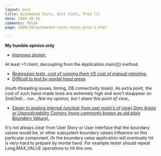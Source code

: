 ```yaml
---
layout: post
title: Automated Tests, Unit tests, Pros (1)
date: 2009-10-16
comments: false
page: 2009/10/automated-tests-xunit-pros-1.html

---
```


<div><b>My humble opinion only</b></div><ul><li><u><i>Improves design.</i></u></li></ul><i><span class="Apple-style-span" style="font-style: normal; "> At least +1 client, decoupling from the Application.main([]) method.</span></i><br /><ul><li><u><i>Regression tests, cost of running them VS cost of manual retesting.</i></u></li><li><u><i>Difficult to test by mortal hand areas</i></u> </li></ul>(multi-threading issues, timing, DB connectivity loses). As extra point, the cost of such hand-made tests are extremely high and won't disappear on 2nd/3rd/... run. <i>_Not my opinion, but I share this point of view_</i><br /><ul><li><u><i>Easier to explore internal (unclear from user point's of view) Grey Areas or Unpredictability Corners (more commonly known as old plain Boundary Values).</i></u> </li></ul>It's not always clear from User Story or User Interface that the boundary values would be, or other subsystem boundary values influence on this particular component. Or the boundary value application will eventually hit is very-hard to prepare by mortal hand. For example  tester should repeat Long.MAX_VALUE operations to hit this one.
